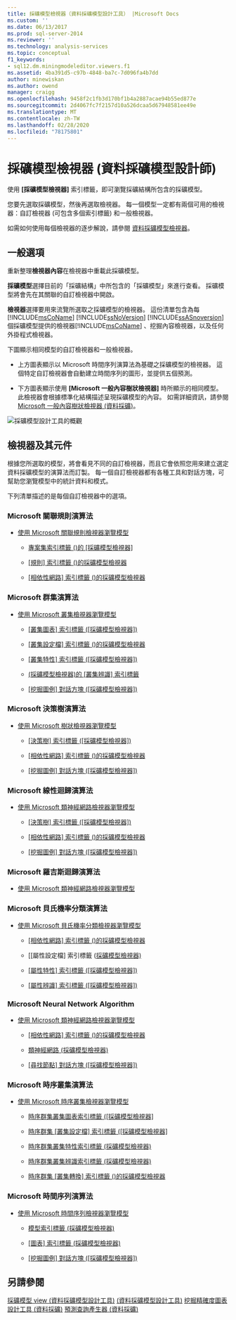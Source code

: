 ```yaml
---
title: 採礦模型檢視器（資料採礦模型設計工具） |Microsoft Docs
ms.custom: ''
ms.date: 06/13/2017
ms.prod: sql-server-2014
ms.reviewer: ''
ms.technology: analysis-services
ms.topic: conceptual
f1_keywords:
- sql12.dm.miningmodeleditor.viewers.f1
ms.assetid: 4ba391d5-c97b-4848-ba7c-7d096fa4b7dd
author: minewiskan
ms.author: owend
manager: craigg
ms.openlocfilehash: 9458f2c1fb3d170bf1b4a2887acae94b55ed877e
ms.sourcegitcommit: 2d4067fc7f2157d10a526dcaa5d67948581ee49e
ms.translationtype: MT
ms.contentlocale: zh-TW
ms.lasthandoff: 02/28/2020
ms.locfileid: "78175801"
---
```

# <a name="mining-model-viewers-data-mining-model-designer"></a>採礦模型檢視器 (資料採礦模型設計師)
  使用 **[採礦模型檢視器]** 索引標籤，即可瀏覽採礦結構所包含的採礦模型。

 您要先選取採礦模型，然後再選取檢視器。 每一個模型一定都有兩個可用的檢視器：自訂檢視器 (可包含多個索引標籤) 和一般檢視器。

 如需如何使用每個檢視器的逐步解說，請參閱 [資料採礦模型檢視器](data-mining/data-mining-model-viewers.md)。

## <a name="common-options"></a>一般選項
 重新整理**檢視器內容**在檢視器中重載此採礦模型。

 **採礦模型**選擇目前的「採礦結構」中所包含的「採礦模型」來進行查看。 採礦模型將會先在其關聯的自訂檢視器中開啟。

 **檢視器**選擇要用來流覽所選取之採礦模型的檢視器。 這份清單包含為每[!INCLUDE[msCoName](../includes/msconame-md.md)] [!INCLUDE[ssNoVersion](../includes/ssnoversion-md.md)] [!INCLUDE[ssASnoversion](../includes/ssasnoversion-md.md)]個採礦模型提供的檢視器[!INCLUDE[msCoName](../includes/msconame-md.md)] 、挖掘內容檢視器，以及任何外掛程式檢視器。

 下圖顯示相同模型的自訂檢視器和一般檢視器。

-   上方圖表顯示以 Microsoft 時間序列演算法為基礎之採礦模型的檢視器。 這個特定自訂檢視器會自動建立時間序列的圖形，並提供五個預測。

-   下方圖表顯示使用 **[Microsoft 一般內容樹狀檢視器]** 時所顯示的相同模型。 此檢視器會根據標準化結構描述呈現採礦模型的內容。 如需詳細資訊，請參閱 [Microsoft 一般內容樹狀檢視器 &#40;資料採礦&#41;](microsoft-generic-content-tree-viewer-data-mining.md)。

 ![採礦模型設計工具的概觀](media/generic-mining-model-tab1.gif "採礦模型設計工具的概觀")

## <a name="viewers-and-their-components"></a>檢視器及其元件
 根據您所選取的模型，將會看見不同的自訂檢視器，而且它會依照您用來建立選定資料採礦模型的演算法而訂製。 每一個自訂檢視器都有各種工具和對話方塊，可幫助您瀏覽模型中的統計資料和模式。

 下列清單描述的是每個自訂檢視器中的選項。

### <a name="microsoft-association-rules-algorithm"></a>Microsoft 關聯規則演算法

-   [使用 Microsoft 關聯規則檢視器瀏覽模型](data-mining/browse-a-model-using-the-microsoft-association-rules-viewer.md)

    -   [專案集索引標籤 &#40;&#41;的 [採礦模型檢視器]](itemsets-tab-mining-model-viewer.md)

    -   [[規則] 索引標籤 &#40;&#41;的採礦模型檢視器](rules-tab-mining-model-viewer.md)

    -   [[相依性網路] 索引標籤 &#40;&#41;的採礦模型檢視器](dependency-network-tab-mining-model-viewer.md)

### <a name="microsoft-clustering-algorithm"></a>Microsoft 群集演算法

-   [使用 Microsoft 叢集檢視器瀏覽模型](data-mining/browse-a-model-using-the-microsoft-cluster-viewer.md)

    -   [[叢集圖表] 索引標籤 &#40;[採礦模型檢視器]&#41;](cluster-diagram-tab-mining-model-viewer.md)

    -   [[叢集設定檔] 索引標籤 &#40;&#41;的採礦模型檢視器](cluster-profiles-tab-mining-model-viewer.md)

    -   [[叢集特性] 索引標籤 &#40;[採礦模型檢視器]&#41;](cluster-characteristics-tab-mining-model-viewer.md)

    -   [&#40;採礦模型檢視器&#41;的 [叢集辨識] 索引標籤](cluster-discrimination-tab-mining-model-viewer.md)

    -   [[挖掘圖例] 對話方塊 &#40;[採礦模型檢視器]&#41;](mining-legend-dialog-box-mining-model-viewer.md)

### <a name="microsoft-decision-tree-algorithm"></a>Microsoft 決策樹演算法

-   [使用 Microsoft 樹狀檢視器瀏覽模型](data-mining/browse-a-model-using-the-microsoft-tree-viewer.md)

    -   [[決策樹] 索引標籤 &#40;[採礦模型檢視器]&#41;](decision-tree-tab-mining-model-viewer.md)

    -   [[相依性網路] 索引標籤 &#40;&#41;的採礦模型檢視器](dependency-network-tab-mining-model-viewer.md)

    -   [[挖掘圖例] 對話方塊 &#40;[採礦模型檢視器]&#41;](mining-legend-dialog-box-mining-model-viewer.md)

### <a name="microsoft-linear-regression-algorithm"></a>Microsoft 線性迴歸演算法

-   [使用 Microsoft 類神經網路檢視器瀏覽模型](data-mining/browse-a-model-using-the-microsoft-neural-network-viewer.md)

    -   [[決策樹] 索引標籤 &#40;[採礦模型檢視器]&#41;](decision-tree-tab-mining-model-viewer.md)

    -   [[相依性網路] 索引標籤 &#40;&#41;的採礦模型檢視器](dependency-network-tab-mining-model-viewer.md)

    -   [[挖掘圖例] 對話方塊 &#40;[採礦模型檢視器]&#41;](mining-legend-dialog-box-mining-model-viewer.md)

### <a name="microsoft-logistic-regression-algorithm"></a>Microsoft 羅吉斯迴歸演算法

-   [使用 Microsoft 類神經網路檢視器瀏覽模型](data-mining/browse-a-model-using-the-microsoft-neural-network-viewer.md)

### <a name="microsoft-nave-bayes-algorithm"></a>Microsoft 貝氏機率分類演算法

-   [使用 Microsoft 貝氏機率分類檢視器瀏覽模型](data-mining/browse-a-model-using-the-microsoft-naive-bayes-viewer.md)

    -   [[相依性網路] 索引標籤 &#40;&#41;的採礦模型檢視器](dependency-network-tab-mining-model-viewer.md)

    -   [[屬性設定檔] 索引標籤 &#40;[採礦模型檢視器&#41;](attribute-profiles-tab-mining-model-viewer.md)

    -   [[屬性特性] 索引標籤 &#40;[採礦模型檢視器]&#41;](attribute-characteristics-tab-mining-model-viewer.md)

    -   [[屬性辨識] 索引標籤 &#40;[採礦模型檢視器]&#41;](attribute-discrimination-tab-mining-model-viewer.md)

### <a name="microsoft-neural-network-algorithm"></a>Microsoft Neural Network Algorithm

-   [使用 Microsoft 類神經網路檢視器瀏覽模型](data-mining/browse-a-model-using-the-microsoft-neural-network-viewer.md)

    -   [[相依性網路] 索引標籤 &#40;&#41;的採礦模型檢視器](dependency-network-tab-mining-model-viewer.md)

    -   [類神經網路 &#40;採礦模型檢視器&#41;](neural-network-mining-model-viewer.md)

    -   [[尋找節點] 對話方塊 &#40;[採礦模型檢視器]&#41;](find-node-dialog-box-mining-model-viewer.md)

### <a name="microsoft-sequence-clustering-algorithm"></a>Microsoft 時序叢集演算法

-   [使用 Microsoft 時序叢集檢視器瀏覽模型](data-mining/browse-a-model-using-the-microsoft-sequence-cluster-viewer.md)

    -   [時序群集叢集圖表索引標籤 &#40;[採礦模型檢視器]](sequence-clustering-cluster-diagram-tab-mining-model-viewer.md)

    -   [時序群集 [叢集設定檔] 索引標籤 &#40;[採礦模型檢視器]](sequence-clustering-cluster-profiles-tab-mining-model-viewer.md)

    -   [時序群集叢集特性索引標籤 &#40;採礦模型檢視器&#41;](sequence-clustering-cluster-characteristics-tab-mining-model-viewer.md)

    -   [時序群集叢集辨識索引標籤 &#40;採礦模型檢視器&#41;](sequence-clustering-cluster-discrimination-tab-mining-model-viewer.md)

    -   [時序群集 [叢集轉換] 索引標籤 &#40;&#41;的採礦模型檢視器](sequence-clustering-cluster-transition-tab-mining-model-viewer.md)

### <a name="microsoft-time-series-algorithm"></a>Microsoft 時間序列演算法

-   [使用 Microsoft 時間序列檢視器瀏覽模型](data-mining/browse-a-model-using-the-microsoft-time-series-viewer.md)

    -   [模型索引標籤 &#40;採礦模型檢視器&#41;](model-tab-mining-model-viewers.md)

    -   [[圖表] 索引標籤 &#40;採礦模型檢視器&#41;](chart-tab-mining-model-viewers.md)

    -   [[挖掘圖例] 對話方塊 &#40;[採礦模型檢視器]&#41;](mining-legend-dialog-box-mining-model-viewer.md)

## <a name="see-also"></a>另請參閱
 [採礦模型 view &#40;資料採礦模型設計工具&#41;](mining-models-view-data-mining-model-designer.md) [&#40;資料採礦模型設計工具&#41;](mining-structure-view-data-mining-model-designer.md) [挖掘精確度圖表設計工具 &#40;資料採礦&#41;](mining-accuracy-chart-designer-data-mining.md) [預測查詢產生器 &#40;資料採礦&#41;](prediction-query-builder-data-mining.md)


